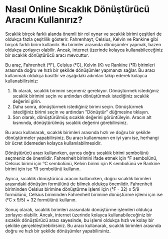 Nasıl Online Sıcaklık Dönüştürücü Aracını Kullanırız?
=====================================================

Sıcaklık birçok farklı alanda önemli bir rol oynar ve sıcaklık birimi çeşitleri de oldukça fazla çeşitlilik gösterir. Fahrenhayt, Celsius, Kelvin ve Rankine gibi birçok farklı birim kullanılır. Bu birimler arasında dönüşümler yapmak, bazen oldukça zorlayıcı olabilir. Ancak, internet üzerinde kolayca kullanabileceğiniz bir sıcaklık dönüştürücü aracı mevcuttur.

Bu araç, Fahrenheit (°F), Celsius (°C), Kelvin (K) ve Rankine (°R) birimleri arasında doğru ve hızlı bir şekilde dönüşümler yapmanızı sağlar. Bu aracı kullanmak oldukça basittir ve aşağıdaki adımları takip ederek kolayca kullanabilirsiniz:

1. İlk olarak, sıcaklık birimini seçmeniz gerekiyor. Dönüştürmek istediğiniz sıcaklık birimini seçin ve ardından dönüştürmek istediğiniz sıcaklık değerini girin.
2. Daha sonra, dönüştürmek istediğiniz birimi seçin. Dönüştürmek istediğiniz birimi seçin ve ardından "Dönüştür" düğmesine tıklayın.
3. Son olarak, dönüştürülmüş sıcaklık değerini görüntüleyin. Aracın alt kısmında, dönüştürülmüş sıcaklık değerini görebilirsiniz.

Bu aracı kullanarak, sıcaklık birimleri arasında hızlı ve doğru bir şekilde dönüştürmeler yapabilirsiniz. Bu aracı kullanmanın en iyi yanı ise, herhangi bir ücret ödemeden kolayca kullanılabilmesidir.

Dönüştürücü aracı kullanırken, ayrıca doğru sıcaklık birimi sembolünü seçmeniz de önemlidir. Fahrenheit birimini ifade etmek için °F sembolünü, Celsius birimi için °C sembolünü, Kelvin birimi için K sembolünü ve Rankine birimi için ise °R sembolünü kullanın.

Ayrıca, sıcaklık dönüştürücü aracını kullanırken, doğru sıcaklık birimleri arasındaki dönüşüm formülünü de bilmek oldukça önemlidir. Fahrenheit biriminden Celsius birimine dönüştürme işlemi için (°F - 32) x 5/9 formülünü, Celsius biriminden Fahrenheit birimine dönüştürme işlemi için ise (°C x 9/5) + 32 formülünü kullanın.

Sonuç olarak, sıcaklık birimleri arasındaki dönüştürme işlemleri oldukça zorlayıcı olabilir. Ancak, internet üzerinde kolayca kullanabileceğiniz bir sıcaklık dönüştürücü aracı sayesinde, bu işlemi oldukça hızlı ve kolay bir şekilde gerçekleştirebilirsiniz. Bu aracı kullanarak, sıcaklık birimleri arasında doğru ve hızlı bir şekilde dönüşümler yapabilirsiniz.